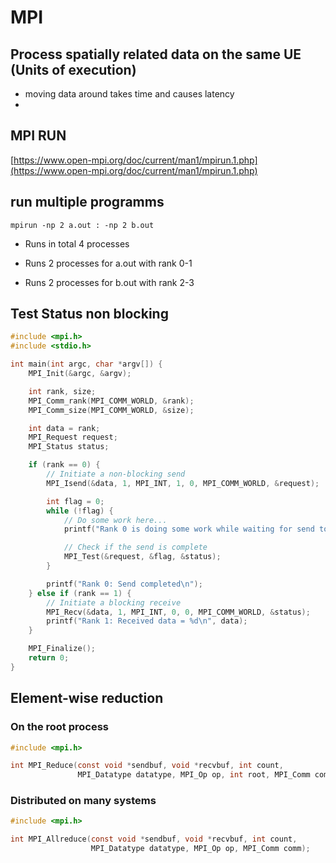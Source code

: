 # MPI

## Process spatially related data on the same UE (Units of execution)

- moving data around takes time and causes latency
- 

## MPI RUN

[https://www.open-mpi.org/doc/current/man1/mpirun.1.php](https://www.open-mpi.org/doc/current/man1/mpirun.1.php)

## run multiple programms

```shell
mpirun -np 2 a.out : -np 2 b.out
```

- Runs in total 4 processes 

- Runs 2 processes for a.out with rank 0-1
- Runs 2 processes for b.out with rank 2-3


## Test Status non blocking

```c
#include <mpi.h>
#include <stdio.h>

int main(int argc, char *argv[]) {
    MPI_Init(&argc, &argv);

    int rank, size;
    MPI_Comm_rank(MPI_COMM_WORLD, &rank);
    MPI_Comm_size(MPI_COMM_WORLD, &size);

    int data = rank;
    MPI_Request request;
    MPI_Status status;

    if (rank == 0) {
        // Initiate a non-blocking send
        MPI_Isend(&data, 1, MPI_INT, 1, 0, MPI_COMM_WORLD, &request);

        int flag = 0;
        while (!flag) {
            // Do some work here...
            printf("Rank 0 is doing some work while waiting for send to complete\n");

            // Check if the send is complete
            MPI_Test(&request, &flag, &status);
        }

        printf("Rank 0: Send completed\n");
    } else if (rank == 1) {
        // Initiate a blocking receive
        MPI_Recv(&data, 1, MPI_INT, 0, 0, MPI_COMM_WORLD, &status);
        printf("Rank 1: Received data = %d\n", data);
    }

    MPI_Finalize();
    return 0;
}
```

## Element-wise reduction

### On the root process

```c
#include <mpi.h>

int MPI_Reduce(const void *sendbuf, void *recvbuf, int count,
               MPI_Datatype datatype, MPI_Op op, int root, MPI_Comm comm);
```

### Distributed on many systems


```c
#include <mpi.h>

int MPI_Allreduce(const void *sendbuf, void *recvbuf, int count,
                  MPI_Datatype datatype, MPI_Op op, MPI_Comm comm);
```